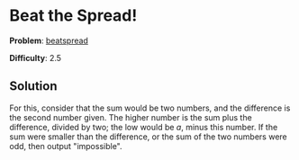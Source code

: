 # Beat the Spread!

**Problem**: [beatspread](https://open.kattis.com/problems/beatspread)

**Difficulty**: 2.5

## Solution

For this, consider that the sum would be two numbers, and the difference is the second number given. The higher number is the sum plus the difference, divided by two; the low would be *a*, minus this number. If the sum were smaller than the difference, or the sum of the two numbers were odd, then output "impossible".
